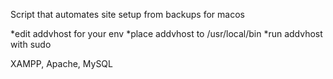 Script that automates site setup from backups for macos

*edit addvhost for your env
*place addvhost to /usr/local/bin
*run addvhost with sudo

XAMPP, Apache, MySQL
